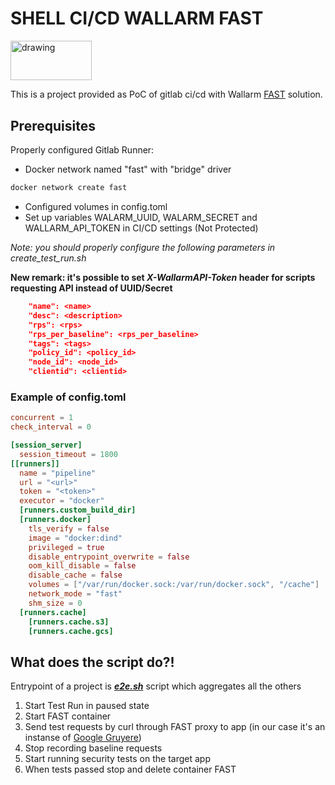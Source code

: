 # SHELL CI/CD WALLARM FAST

<img src="https://docs.wallarm.com/images/wallarm_logo-en.svg?v=1" alt="drawing" width="130.320" height="63.424" />

This is a project provided as PoC of gitlab ci/cd with Wallarm [FAST] solution.

## Prerequisites

Properly configured Gitlab Runner:
* Docker network named "fast" with "bridge" driver
```bash
docker network create fast
```
* Configured volumes in config.toml
* Set up variables WALARM_UUID, WALARM_SECRET and WALLARM_API_TOKEN in CI/CD settings (Not Protected)

*Note: you should properly configure the following parameters in create_test_run.sh*

**New remark: it's possible to set *X-WallarmAPI-Token* header for scripts requesting API instead of UUID/Secret**

```json	
    "name": <name> 
    "desc": <description>
    "rps": <rps>
    "rps_per_baseline": <rps_per_baseline>
    "tags": <tags>
    "policy_id": <policy_id>
    "node_id": <node_id>
    "clientid": <clientid>
```

### Example of config.toml
```toml
concurrent = 1
check_interval = 0

[session_server]
  session_timeout = 1800
[[runners]]
  name = "pipeline"
  url = "<url>"
  token = "<token>"
  executor = "docker"
  [runners.custom_build_dir]
  [runners.docker]
    tls_verify = false
    image = "docker:dind"
    privileged = true
    disable_entrypoint_overwrite = false
    oom_kill_disable = false
    disable_cache = false
    volumes = ["/var/run/docker.sock:/var/run/docker.sock", "/cache"]
    network_mode = "fast"
    shm_size = 0
  [runners.cache]
    [runners.cache.s3]
    [runners.cache.gcs]
```

## What does the script do?!

Entrypoint of a project is ***[e2e.sh]*** script which aggregates all the others

1. Start Test Run in paused state
2. Start FAST container
3. Send test requests by curl through FAST proxy to app (in our case it's an instanse of [Google Gruyere]) 
4. Stop recording baseline requests
5. Start running security tests on the target app
6. When tests passed stop and delete container FAST




[FAST]: <https://docs.fast.wallarm.com/>
[Google Gruyere]: <https://google-gruyere.appspot.com>
[e2e.sh]: <https://github.com/AndreyPetriv-Wallarm/FAST-ci-cd-shell/blob/master/e2e.sh>